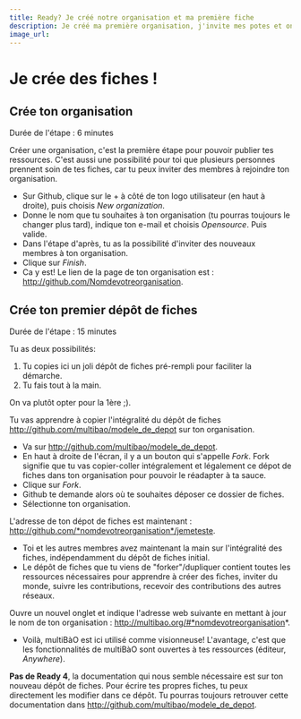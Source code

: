 ```yaml
---
title: Ready? Je créé notre organisation et ma première fiche
description: Je créé ma première organisation, j'invite mes potes et on créé une fiche
image_url: 
---
```


# Je crée des fiches !

## Crée ton organisation

Durée de l'étape : 6 minutes

Créer une organisation, c'est la première étape pour pouvoir publier tes ressources. C'est aussi une possibilité pour toi que plusieurs personnes prennent soin de tes fiches, car tu peux inviter des membres à rejoindre ton organisation.
* Sur Github, clique sur le + à côté de ton logo utilisateur (en haut à droite), puis choisis *New organization*.
* Donne le nom que tu souhaites à ton organisation (tu pourras toujours le changer plus tard), indique ton e-mail et choisis *Opensource*. Puis valide.
* Dans l'étape d'après, tu as la possibilité d'inviter des nouveaux membres à ton organisation. 
* Clique sur *Finish*.
* Ca y est! Le lien de la page de ton organisation est : http://github.com/Nomdevotreorganisation.

## Crée ton premier dépôt de fiches

Durée de l'étape : 15 minutes

Tu as deux possibilités:
1. Tu copies ici un joli dépôt de fiches pré-rempli pour faciliter la démarche.
2. Tu fais tout à la main.

On va plutôt opter pour la 1ère ;). 

Tu vas apprendre à copier l'intégralité du dépôt de fiches http://github.com/multibao/modele_de_depot sur ton organisation.
* Va sur http://github.com/multibao/modele_de_depot.
* En haut à droite de l'écran, il y a un bouton qui s'appelle *Fork*. Fork signifie que tu vas copier-coller intégralement et légalement ce dépot de fiches dans ton organisation pour pouvoir le réadapter à ta sauce.
* Clique sur *Fork*. 
* Github te demande alors où te souhaites déposer ce dossier de fiches.
* Sélectionne ton organisation. 

L'adresse de ton dépot de fiches est maintenant : http://github.com/*nomdevotreorganisation*/jemeteste.
* Toi et les autres membres avez maintenant la main sur l'intégralité des fiches, indépendamment du dépôt de fiches initial. 
* Le dépôt de fiches que tu viens de "forker"/dupliquer contient toutes les ressources nécessaires pour apprendre à créer des fiches, inviter du monde, suivre les contributions, recevoir des contributions des autres réseaux.

Ouvre un nouvel onglet et indique l'adresse web suivante en mettant à jour le nom de ton organisation : http://multibao.org/#*nomdevotreorganisation*.

* Voilà, multiBàO est ici utilisé comme visionneuse! L'avantage, c'est que les fonctionnalités de multiBàO sont ouvertes à tes ressources (éditeur, *Anywhere*).

**Pas de Ready 4**, la documentation qui nous semble nécessaire est sur ton nouveau dépôt de fiches. Pour écrire tes propres fiches, tu peux directement les modifier dans ce dépôt. Tu pourras toujours retrouver cette documentation dans http://github.com/multibao/modele_de_depot.

